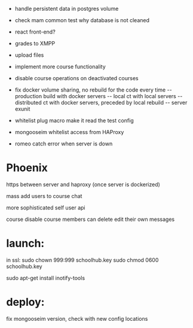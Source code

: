 
- handle persistent data in postgres volume
- check mam common test why database is not cleaned
- react front-end?

- grades to XMPP
- upload files
- implement more course functionality

- disable course operations on deactivated courses

- fix docker volume sharing, no rebuild for the code every time
-- production build with docker servers
-- local ct with local servers
-- distributed ct with docker servers, preceded by local rebuild
-- server exunit

- whitelist plug macro make it read the test config
- mongooseim whitelist access from HAProxy
- romeo catch error when server is down


# Phoenix

https between server and haproxy (once server is dockerized)

mass add users to course
chat

more sophisticated self user api

course disable
course members can delete edit their own messages


# launch:
in ssl:
sudo chown 999:999 schoolhub.key
sudo chmod 0600 schoolhub.key

sudo apt-get install inotify-tools

# deploy:
fix mongooseim version, check with new config locations
